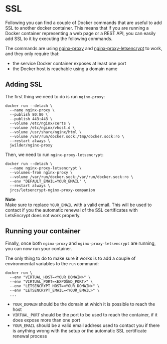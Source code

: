 # SSL
Following you can find a couple of Docker commands that are useful to add SSL to another docker container. This means that if you are running a Docker container representing a web page or a REST API, you can easily add SSL to it by executing the following commands. 

The commands are using [nginx-proxy]() and [nginx-proxy-letsencrypt]() to work, and they only require that: 

- the service Docker container exposes at least one port
- the Docker host is reachable using a domain name

## Adding SSL
The first thing we need to do is run `nginx-proxy`: 

```shell
docker run --detach \
  --name nginx-proxy \
  --publish 80:80 \
  --publish 443:443 \
  --volume /etc/nginx/certs \
  --volume /etc/nginx/vhost.d \
  --volume /usr/share/nginx/html \
  --volume /var/run/docker.sock:/tmp/docker.sock:ro \
  --restart always \
  jwilder/nginx-proxy
``` 

Then, we need to run `nginx-proxy-letsencrypt`: 

```shell
docker run --detach \
  --name nginx-proxy-letsencrypt \
  --volumes-from nginx-proxy \
  --volume /var/run/docker.sock:/var/run/docker.sock:ro \
  --env "DEFAULT_EMAIL=YOUR_EMAIL" \
  --restart always \
  jrcs/letsencrypt-nginx-proxy-companion
```

**Note**  
Make sure to replace `YOUR_EMAIL` with a valid email. This will be used to contact if you the automatic renewal of the SSL certificates with LetsEncrypt does not work properly.

## Running your container
Finally, once both `nginx-proxy` and `nginx-proxy-letsencrypt` are running, you can now run your container. 

The only thing to do to make sure it works is to add a couple of environmental variables to the `run` command: 

```shell
docker run \
  --env "VIRTUAL_HOST=<YOUR_DOMAIN>" \
  --env "VIRTUAL_PORT=<EXPOSED_PORT>" \
  --env "LETSENCRYPT_HOST=<YOUR_DOMAIN>" \
  --env "LETSENCRYPT_EMAIL=<YOUR_EMAIL>" \
  ...
```

- `YOUR_DOMAIN` should be the domain at which it is possible to reach the host
- `VIRTUAL_PORT` should be the port to be used to reach the container, if it does expose more than one port
- `YOUR_EMAIL` should be a valid email address used to contact you if there is anything wrong with the setup or the automatic SSL certificate renewal process

